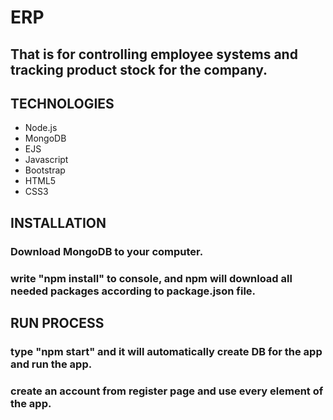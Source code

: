 
# ERP
## That is for controlling employee systems and tracking product stock for the company.
## TECHNOLOGIES
- Node.js
- MongoDB
- EJS
- Javascript
- Bootstrap
- HTML5
- CSS3
## INSTALLATION
### Download MongoDB to your computer.
### write "npm install" to console, and npm will download all needed packages according to package.json file.
## RUN PROCESS
### type "npm start" and it will automatically create DB for the app and run the app.
### create an account from register page and use every element of the app.


